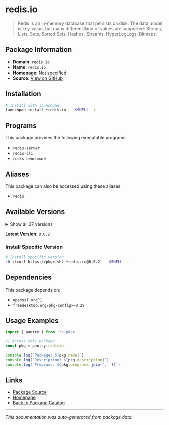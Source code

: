 # redis.io

> Redis is an in-memory database that persists on disk. The data model is key-value, but many different kind of values are supported: Strings, Lists, Sets, Sorted Sets, Hashes, Streams, HyperLogLogs, Bitmaps.

## Package Information

- **Domain**: `redis.io`
- **Name**: `redis.io`
- **Homepage**: Not specified
- **Source**: [View on GitHub](https://github.com/pkgxdev/pantry/tree/main/projects/redis.io/package.yml)

## Installation

```bash
# Install with launchpad
launchpad install +redis.io -- $SHELL -i
```

## Programs

This package provides the following executable programs:

- `redis-server`
- `redis-cli`
- `redis-benchmark`

## Aliases

This package can also be accessed using these aliases:

- `redis`

## Available Versions

<details>
<summary>Show all 37 versions</summary>

- `8.0.2`, `8.0.1`, `8.0.0`, `7.4.4`, `7.4.2`
- `7.4.1`, `7.4.0`, `7.2.9`, `7.2.8`, `7.2.7`
- `7.2.6`, `7.2.5`, `7.2.4`, `7.2.3`, `7.2.2`
- `7.2.1`, `7.2.0`, `7.0.15`, `7.0.14`, `7.0.13`
- `7.0.12`, `7.0.11`, `7.0.10`, `7.0.9`, `7.0.8`
- `7.0.7`, `6.2.18`, `6.2.17`, `6.2.16`, `6.2.15`
- `6.2.14`, `6.2.13`, `6.2.12`, `6.2.11`, `6.0.20`
- `6.0.19`, `6.0.18`

</details>

**Latest Version**: `8.0.2`

### Install Specific Version

```bash
# Install specific version
sh <(curl https://pkgx.sh) +redis.io@8.0.2 -- $SHELL -i
```

## Dependencies

This package depends on:

- `openssl.org^1`
- `freedesktop.org/pkg-config>=0.29`

## Usage Examples

```typescript
import { pantry } from 'ts-pkgx'

// Access this package
const pkg = pantry.redisio

console.log(`Package: ${pkg.name}`)
console.log(`Description: ${pkg.description}`)
console.log(`Programs: ${pkg.programs.join(', ')}`)
```

## Links

- [Package Source](https://github.com/pkgxdev/pantry/tree/main/projects/redis.io/package.yml)
- [Homepage](#)
- [Back to Package Catalog](../package-catalog.md)

---

*This documentation was auto-generated from package data.*

